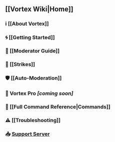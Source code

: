 ## [[Vortex Wiki|Home]]

### ℹ [[About Vortex]]

### 🌀 [[Getting Started]]

### 🔨 [[Moderator Guide]]

### 🚩 [[Strikes]]

### 🛡 [[Auto-Moderation]]

### 🌟 Vortex Pro *[coming soon]*

### 📜 [[Full Command Reference|Commands]]

### ⚠ [[Troubleshooting]]

### 📥 [Support Server](https://discord.gg/0p9LSGoRLu6Pet0k)